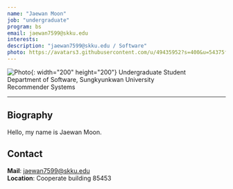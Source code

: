 ```yaml
---
name: "Jaewan Moon"
job: "undergraduate"
program: bs
email: jaewan7599@skku.edu
interests:
description: "jaewan7599@skku.edu / Software"
photo: https://avatars3.githubusercontent.com/u/49435952?s=400&u=54375f630b087b043d34ef265478f975dfceb4df&v=4
---
```


<!-- Post name should be this form: name.md
        For example, Gildong Hong.md -->

<!-- Fill the contents where --Fill-- exists -->
<!-- The example is in '_authors/Jongwuk Lee.md' or '_authors/Jiwoo Kim.md'>

<!-- For 'name' front matter, follow this format: Gildong Hong -->
<!-- For 'job' front matter, choose the one of these: professor / graduate / undergraduate / alumni -->
<!-- For 'description' front matter, write down your email address and areas of interests.
        Email address is nessecary for graduate students.
        Follow this format: example@skku.edu / Computer Science -->

![Photo](https://avatars3.githubusercontent.com/u/49435952?s=400&u=54375f630b087b043d34ef265478f975dfceb4df&v=4){: width="200" height="200"}
Undergraduate Student<br>Department of Software, Sungkyunkwan University<br>Recommender Systems

<!-- If you have a photo, then write that url in (). Photo can be anything with 200x200 size. -->
<!-- Fill the position, institution/department, interests
        For example, Graduate Student<br>Department of Software, Sungkyunkwan University<br>Recommender Systems, Natural Language Processing, Neuroimaging Analysis and Understanding -->

<hr>

## Biography
Hello, my name is Jaewan Moon.<!-- Write your own biography contents. -->

## Contact
**Mail**: jaewan7599@skku.edu <!-- Write your own email address -->
<br>
**Location**: Cooperate building 85453 <!-- 85453 or your location address -->
